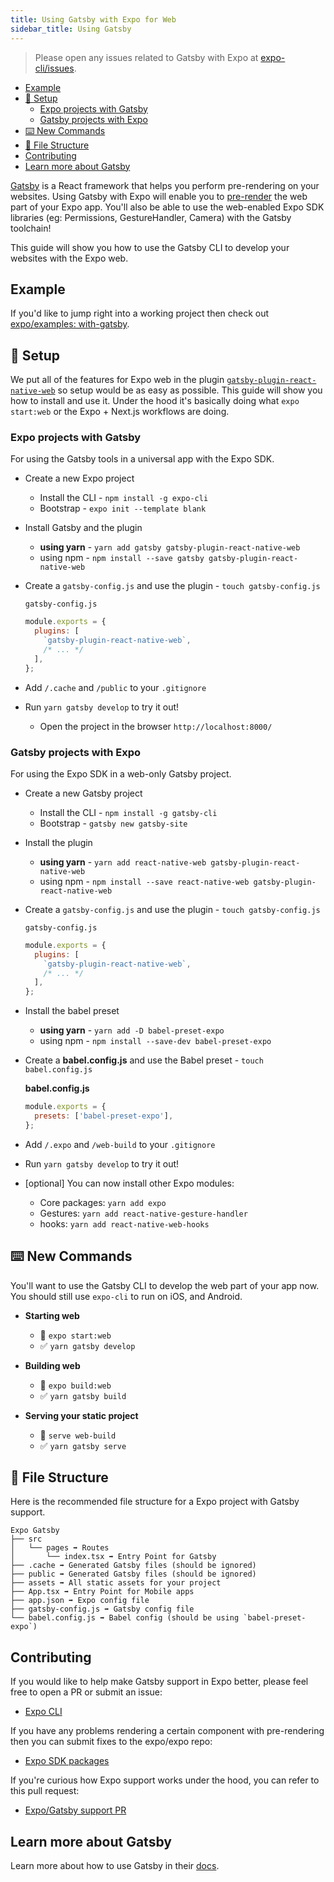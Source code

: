 ```yaml
---
title: Using Gatsby with Expo for Web
sidebar_title: Using Gatsby
---
```


> Please open any issues related to Gatsby with Expo at [expo-cli/issues](https://github.com/expo/expo-cli/issues).

- [Example](#example)
- [🏁 Setup](#-setup)
  - [Expo projects with Gatsby](#expo-projects-with-gatsby)
  - [Gatsby projects with Expo](#gatsby-projects-with-expo)
- [⌨️ New Commands](#️-new-commands)
- [📁 File Structure](#-file-structure)
- [Contributing](#contributing)
- [Learn more about Gatsby](#learn-more-about-gatsby)

[Gatsby](https://www.gatsbyjs.org/) is a React framework that helps you perform pre-rendering on your websites.
Using Gatsby with Expo will enable you to [pre-render](https://www.netlify.com/blog/2016/11/22/prerendering-explained/) the web part of your Expo app. You'll also be able to use the web-enabled Expo SDK libraries (eg: Permissions, GestureHandler, Camera) with the Gatsby toolchain!

This guide will show you how to use the Gatsby CLI to develop your websites with the Expo web.

## Example

If you'd like to jump right into a working project then check out [expo/examples: with-gatsby](https://github.com/expo/examples/edit/master/with-gatsby/).

## 🏁 Setup

We put all of the features for Expo web in the plugin [`gatsby-plugin-react-native-web`](https://github.com/slorber/gatsby-plugin-react-native-web) so setup would be as easy as possible. This guide will show you how to install and use it. Under the hood it's basically doing what `expo start:web` or the Expo + Next.js workflows are doing.

### Expo projects with Gatsby

For using the Gatsby tools in a universal app with the Expo SDK.

- Create a new Expo project
  - Install the CLI - `npm install -g expo-cli`
  - Bootstrap - `expo init --template blank`
- Install Gatsby and the plugin
  - **using yarn** - `yarn add gatsby gatsby-plugin-react-native-web`
  - using npm - `npm install --save gatsby gatsby-plugin-react-native-web`
- Create a `gatsby-config.js` and use the plugin - `touch gatsby-config.js`

  `gatsby-config.js`

  ```js
  module.exports = {
    plugins: [
      `gatsby-plugin-react-native-web`,
      /* ... */
    ],
  };
  ```

- Add `/.cache` and `/public` to your `.gitignore`
- Run `yarn gatsby develop` to try it out!
  - Open the project in the browser `http://localhost:8000/`

### Gatsby projects with Expo

For using the Expo SDK in a web-only Gatsby project.

- Create a new Gatsby project
  - Install the CLI - `npm install -g gatsby-cli`
  - Bootstrap - `gatsby new gatsby-site`
- Install the plugin
  - **using yarn** - `yarn add react-native-web gatsby-plugin-react-native-web`
  - using npm - `npm install --save react-native-web gatsby-plugin-react-native-web`
- Create a `gatsby-config.js` and use the plugin - `touch gatsby-config.js`

  `gatsby-config.js`

  ```js
  module.exports = {
    plugins: [
      `gatsby-plugin-react-native-web`,
      /* ... */
    ],
  };
  ```

- Install the babel preset
  - **using yarn** - `yarn add -D babel-preset-expo`
  - using npm - `npm install --save-dev babel-preset-expo`
- Create a **babel.config.js** and use the Babel preset - `touch babel.config.js`

  **babel.config.js**

  ```js
  module.exports = {
    presets: ['babel-preset-expo'],
  };
  ```

- Add `/.expo` and `/web-build` to your `.gitignore`
- Run `yarn gatsby develop` to try it out!
- [optional] You can now install other Expo modules:
  - Core packages: `yarn add expo`
  - Gestures: `yarn add react-native-gesture-handler`
  - hooks: `yarn add react-native-web-hooks`

## ⌨️ New Commands

You'll want to use the Gatsby CLI to develop the web part of your app now. You should still use `expo-cli` to run on iOS, and Android.

- **Starting web**

  - 🚫 `expo start:web`
  - ✅ `yarn gatsby develop`

- **Building web**

  - 🚫 `expo build:web`
  - ✅ `yarn gatsby build`

- **Serving your static project**

  - 🚫 `serve web-build`
  - ✅ `yarn gatsby serve`

## 📁 File Structure

Here is the recommended file structure for a Expo project with Gatsby support.

```
Expo Gatsby
├── src
│   └── pages ➡️ Routes
│       └── index.tsx ➡️ Entry Point for Gatsby
├── .cache ➡️ Generated Gatsby files (should be ignored)
├── public ➡️ Generated Gatsby files (should be ignored)
├── assets ➡️ All static assets for your project
├── App.tsx ➡️ Entry Point for Mobile apps
├── app.json ➡️ Expo config file
├── gatsby-config.js ➡️ Gatsby config file
└── babel.config.js ➡️ Babel config (should be using `babel-preset-expo`)
```

## Contributing

If you would like to help make Gatsby support in Expo better, please feel free to open a PR or submit an issue:

- [Expo CLI][expo-cli]

If you have any problems rendering a certain component with pre-rendering then you can submit fixes to the expo/expo repo:

- [Expo SDK packages][expo-packages]

If you're curious how Expo support works under the hood, you can refer to this pull request:

- [Expo/Gatsby support PR](https://github.com/slorber/gatsby-plugin-react-native-web/pull/14)

## Learn more about Gatsby

Learn more about how to use Gatsby in their [docs](https://www.gatsbyjs.org/docs).

[expo-packages]: https://github.com/expo/expo/tree/master/packages
[expo-cli]: https://github.com/expo/expo-cli/

